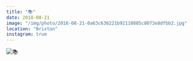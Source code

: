 ```yaml
---
title: "📚"
date: 2018-08-21
image: "/img/photo/2018-08-21-0a63c636221b92110885c8073e8dfbb2.jpg"
location: "Brixton"
instagram: true
---
```


![📚](/img/photo/2018-08-21-0a63c636221b92110885c8073e8dfbb2.jpg)
